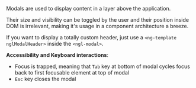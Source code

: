 Modals are used to display content in a layer above the application.

Their size and visibility can be toggled by the user and their position inside  DOM is irrelevant, making it's usage in a component architecture a breeze.

If you want to display a totally custom header, just use a `<ng-template nglModalHeader>` inside the `<ngl-modal>`.

**Accessibility and Keyboard interactions**:

  * Focus is trapped, meaning that `Tab` key at bottom of modal cycles focus back to first focusable element at top of modal
  * `Esc` key closes the modal

